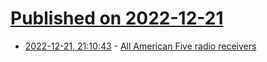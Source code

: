 # [Published on 2022-12-21](index.md)

* [2022-12-21, 21:10:43](https://news.ycombinator.com/item?id=34086445) - [All American Five radio receivers](https://en.wikipedia.org/wiki/All_American_Five)

